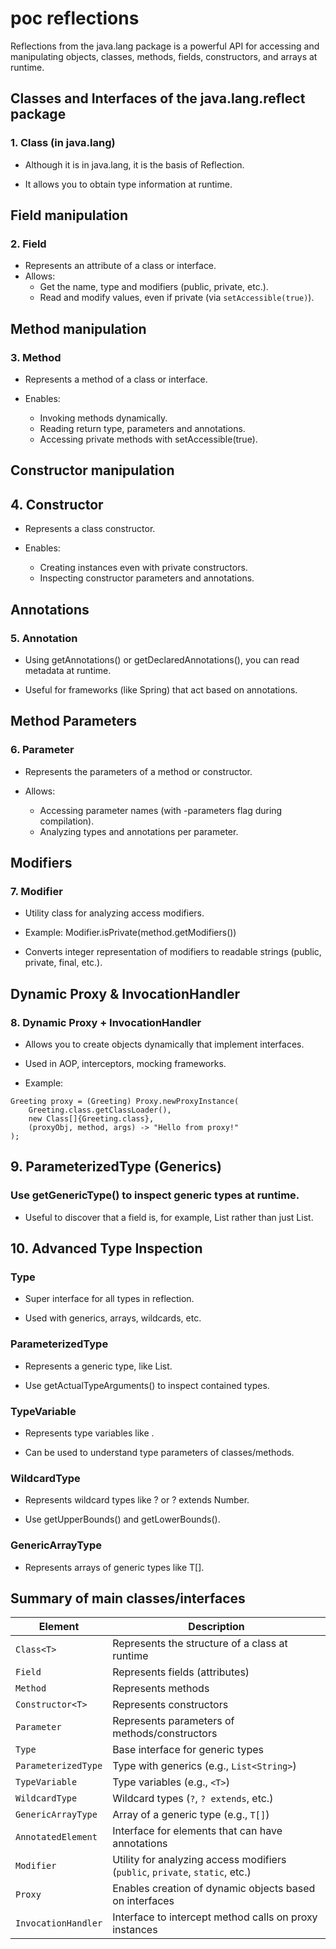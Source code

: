# poc reflections

Reflections from the java.lang package is a powerful API for accessing and manipulating objects, classes, methods, fields, constructors, and arrays at runtime.

## Classes and Interfaces of the java.lang.reflect package

### 1. Class<T> (in java.lang)
- Although it is in java.lang, it is the basis of Reflection.

- It allows you to obtain type information at runtime.


## Field manipulation

### 2. Field

- Represents an attribute of a class or interface.  
- Allows:  
  	- Get the name, type and modifiers (public, private, etc.).  
  	- Read and modify values, even if private (via `setAccessible(true)`).

## Method manipulation

### 3. Method

- Represents a method of a class or interface.

- Enables:
	- Invoking methods dynamically.
	- Reading return type, parameters and annotations.
	- Accessing private methods with setAccessible(true).	
	
	
## Constructor manipulation

## 4. Constructor

- Represents a class constructor.

- Enables:
	- Creating instances even with private constructors.
	- Inspecting constructor parameters and annotations.
	
## Annotations

### 5. Annotation

- Using getAnnotations() or getDeclaredAnnotations(), you can read metadata at runtime.

- Useful for frameworks (like Spring) that act based on annotations.

## Method Parameters

### 6. Parameter

- Represents the parameters of a method or constructor.

- Allows:
	- Accessing parameter names (with -parameters flag during compilation).
	- Analyzing types and annotations per parameter.
	
## Modifiers

### 7. Modifier

- Utility class for analyzing access modifiers.

- Example: Modifier.isPrivate(method.getModifiers())

- Converts integer representation of modifiers to readable strings (public, private, final, etc.).

## Dynamic Proxy & InvocationHandler

### 8. Dynamic Proxy + InvocationHandler

- Allows you to create objects dynamically that implement interfaces.

- Used in AOP, interceptors, mocking frameworks.

- Example:

```
Greeting proxy = (Greeting) Proxy.newProxyInstance(
    Greeting.class.getClassLoader(),
    new Class[]{Greeting.class},
    (proxyObj, method, args) -> "Hello from proxy!"
);
```


## 9. ParameterizedType (Generics)

### Use getGenericType() to inspect generic types at runtime.

- Useful to discover that a field is, for example, List<String> rather than just List.


## 10. Advanced Type Inspection

### Type

- Super interface for all types in reflection.

- Used with generics, arrays, wildcards, etc.

### ParameterizedType

- Represents a generic type, like List<String>.

- Use getActualTypeArguments() to inspect contained types.

### TypeVariable

- Represents type variables like <T>.

- Can be used to understand type parameters of classes/methods.

### WildcardType

- Represents wildcard types like ? or ? extends Number.

- Use getUpperBounds() and getLowerBounds().

### GenericArrayType

- Represents arrays of generic types like T[].

## Summary of main classes/interfaces

| Element           | Description                                                                   |
|-------------------|-------------------------------------------------------------------------------|
| `Class<T>`        | Represents the structure of a class at runtime                                |
| `Field`           | Represents fields (attributes)                                                |
| `Method`          | Represents methods                                                            |
| `Constructor<T>`  | Represents constructors                                                       |
| `Parameter`       | Represents parameters of methods/constructors                                 |
| `Type`            | Base interface for generic types                                              |
| `ParameterizedType` | Type with generics (e.g., `List<String>`)                                  |
| `TypeVariable`    | Type variables (e.g., `<T>`)                                                  |
| `WildcardType`    | Wildcard types (`?`, `? extends`, etc.)                                       |
| `GenericArrayType`| Array of a generic type (e.g., `T[]`)                                         |
| `AnnotatedElement`| Interface for elements that can have annotations                              |
| `Modifier`        | Utility for analyzing access modifiers (`public`, `private`, `static`, etc.) |
| `Proxy`           | Enables creation of dynamic objects based on interfaces                       |
| `InvocationHandler` | Interface to intercept method calls on proxy instances                     |

